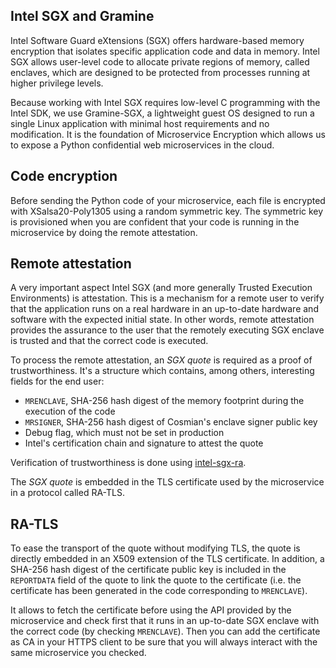 ## Intel SGX and Gramine

Intel Software Guard eXtensions (SGX) offers hardware-based memory encryption that isolates specific application code and data in memory.
Intel SGX allows user-level code to allocate private regions of memory, called enclaves, which are designed to be protected from processes running at higher privilege levels.

Because working with Intel SGX requires low-level C programming with the Intel SDK, we use Gramine-SGX, a lightweight guest OS designed to run a single Linux application with minimal host requirements and no modification.
It is the foundation of Microservice Encryption which allows us to expose a Python confidential web microservices in the cloud.

## Code encryption

Before sending the Python code of your microservice, each file is encrypted with XSalsa20-Poly1305 using a random symmetric key.
The symmetric key is provisioned when you are confident that your code is running in the microservice by doing the remote attestation.


## Remote attestation

A very important aspect Intel SGX (and more generally Trusted Execution Environments) is attestation.
This is a mechanism for a remote user to verify that the application runs on a real hardware in an up-to-date hardware and software with the expected initial state.
In other words, remote attestation provides the assurance to the user that the remotely executing SGX enclave is trusted and that the correct code is executed.

To process the remote attestation, an *SGX quote* is required as a proof of trustworthiness.
It's a structure which contains, among others, interesting fields for the end user:

- `MRENCLAVE`, SHA-256 hash digest of the memory footprint during the execution of the code
- `MRSIGNER`, SHA-256 hash digest of Cosmian's enclave signer public key
- Debug flag, which must not be set in production
- Intel's certification chain and signature to attest the quote

Verification of trustworthiness is done using [intel-sgx-ra](https://github.com/Cosmian/intel-sgx-ra).

The *SGX quote* is embedded in the TLS certificate used by the microservice in a protocol called RA-TLS.

## RA-TLS

To ease the transport of the quote without modifying TLS, the quote is directly embedded in an X509 extension of the TLS certificate.
In addition, a SHA-256 hash digest of the certificate public key is included in the `REPORTDATA` field of the quote to link the quote to the certificate (i.e. the certificate has been generated in the code corresponding to `MRENCLAVE`).

It allows to fetch the certificate before using the API provided by the microservice and check first that it runs in an up-to-date SGX enclave with the correct code (by checking `MRENCLAVE`).
Then you can add the certificate as CA in your HTTPS client to be sure that you will always interact with the same microservice you checked.
